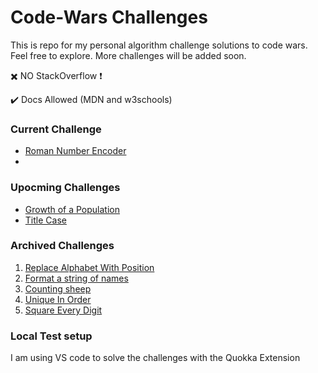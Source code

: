# Code-Wars Challenges

This is repo for my personal algorithm challenge solutions to code wars.
Feel free to explore.
More challenges will be added soon.

:heavy_multiplication_x: NO StackOverflow :heavy_exclamation_mark:

✔️ Docs Allowed (MDN and w3schools)

### Current Challenge

- [Roman Number Encoder](https://www.codewars.com/kata/546e2562b03326a88e000020/train/javascript)
-

### Upocming Challenges

- [Growth of a Population](https://www.codewars.com/kata/563b662a59afc2b5120000c6)
- [Title Case](https://www.codewars.com/kata/5202ef17a402dd033c000009/train/javascript)

### Archived Challenges

1. [Replace Alphabet With Position](https://www.codewars.com/kata/546f922b54af40e1e90001da)
2. [Format a string of names](https://www.codewars.com/kata/53368a47e38700bd8300030d/train/javascript)
3. [Counting sheep](https://www.codewars.com/kata/54edbc7200b811e956000556)
4. [Unique In Order](https://www.codewars.com/kata/54e6533c92449cc251001667/train/javascript)
5. [Square Every Digit](https://www.codewars.com/kata/546e2562b03326a88e000020/train/javascript)

### Local Test setup

I am using VS code to solve the challenges with the Quokka Extension
